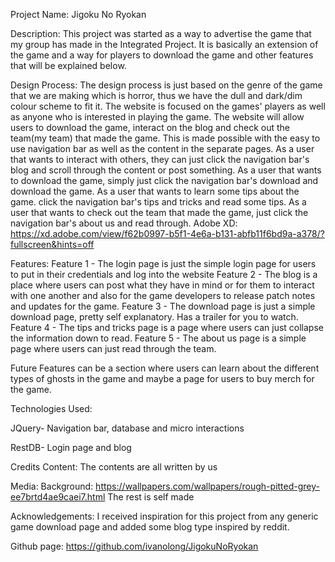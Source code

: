 Project Name:
Jigoku No Ryokan

Description:
This project was started as a way to advertise the game that my group has made in the Integrated Project. It is basically an extension of the game and a way for players to download the game and other features that will be explained below.

Design Process:
The design process is just based on the genre of the game that we are making which is horror, thus we have the dull and dark/dim colour scheme to fit it. The website is focused on the games' players as well as anyone who is interested in playing the game. The website will allow users to download the game, interact on the blog and check out the team(my team) that made the game. This is made possible with the easy to use navigation bar as well as the content in the separate pages.
As a user that wants to interact with others, they can just click the navigation bar's blog and scroll through the content or post something.
As a user that wants to download the game, simply just click the navigation bar's download and download the game.
As a user that wants to learn some tips about the game. click the navigation bar's tips and tricks and read some tips.
As a user that wants to check out the team that made the game, just click the navigation bar's about us and read through.
Adobe XD: https://xd.adobe.com/view/f62b0997-b5f1-4e6a-b131-abfb11f6bd9a-a378/?fullscreen&hints=off

Features:
Feature 1 - The login page is just the simple login page for users to put in their credentials and log into the website
Feature 2 - The blog is a place where users can post what they have in mind or for them to interact with one another and also for the game developers to release patch notes and updates for the game.
Feature 3 - The download page is just a simple download page, pretty self explanatory. Has a trailer for you to watch.
Feature 4 - The tips and tricks page is a page where users can just collapse the information down to read.
Feature 5 - The about us page is a simple page where users can just read through the team.

Future Features can be a section where users can learn about the different types of ghosts in the game and maybe a page for users to buy merch for the game.

Technologies Used:

JQuery- Navigation bar, database and micro interactions

RestDB- Login page and blog

Credits
Content:
The contents are all written by us

Media:
Background: https://wallpapers.com/wallpapers/rough-pitted-grey-ee7brtd4ae9caei7.html
The rest is self made

Acknowledgements:
I received inspiration for this project from any generic game download page and added some blog type inspired by reddit.

Github page: https://github.com/ivanolong/JigokuNoRyokan
